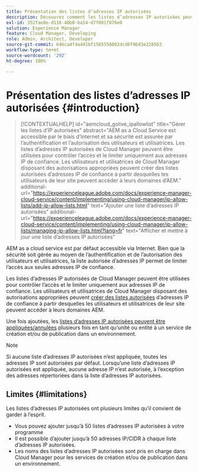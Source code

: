 ```yaml
---
title: Présentation des listes d’adresses IP autorisées
description: Découvrez comment les listes d’adresses IP autorisées peuvent limiter les adresses à partir desquelles les utilisateurs et utilisatrices peuvent accéder à vos domaines AEM as a Cloud Service.
exl-id: 352fae8e-d116-40b0-ba54-d7f001f076e8
solution: Experience Manager
feature: Cloud Manager, Developing
role: Admin, Architect, Developer
source-git-commit: 646ca4f4a441bf1565558002dcd6f96d3e228563
workflow-type: tm+mt
source-wordcount: '292'
ht-degree: 100%

---
```



# Présentation des listes d’adresses IP autorisées {#introduction}

>[!CONTEXTUALHELP]
>id="aemcloud_golive_ipallowlist"
>title="Gérer les listes d’IP autorisées"
>abstract="AEM as a Cloud Service est accessible par le biais d’Internet et sa sécurité est assurée par l’authentification et l’autorisation des utilisateurs et utilisatrices. Les listes d’adresses IP autorisées de Cloud Manager peuvent être utilisées pour contrôler l’accès et le limiter uniquement aux adresses IP de confiance. Les utilisateurs et utilisatrices de Cloud Manager disposant des autorisations appropriées peuvent créer des listes autorisées d’adresses IP de confiance à partir desquelles les utilisateurs de leur site peuvent accéder à leurs domaines d’AEM."
>additional-url="https://experienceleague.adobe.com/docs/experience-manager-cloud-service/content/implementing/using-cloud-manager/ip-allow-lists/add-ip-allow-lists.html" text="Ajouter une liste d’adresses IP autorisées"
>additional-url="https://experienceleague.adobe.com/docs/experience-manager-cloud-service/content/implementing/using-cloud-manager/ip-allow-lists/managing-ip-allow-lists.html?lang=fr" text="Afficher et mettre à jour une liste d’adresses IP autorisées"

AEM as a cloud service est par défaut accessible via Internet. Bien que la sécurité soit gérée au moyen de l’authentification et de l’autorisation des utilisateurs et utilisatrices, la liste autorisée d’adresses IP permet de limiter l’accès aux seules adresses IP de confiance.

Les listes d’adresses IP autorisées de Cloud Manager peuvent être utilisées pour contrôler l’accès et le limiter uniquement aux adresses IP de confiance. Les utilisateurs et utilisatrices de Cloud Manager disposant des autorisations appropriées peuvent [créer des listes autorisées](/help/implementing/cloud-manager/ip-allow-lists/add-ip-allow-lists.md) d’adresses IP de confiance à partir desquelles les utilisateurs et utilisatrices de leur site peuvent accéder à leurs domaines AEM.

Une fois ajoutées, les [listes d’adresses IP autorisées peuvent être appliquées/annulées](/help/implementing/cloud-manager/ip-allow-lists/apply-allow-list.md) plusieurs fois en tant qu’unité ou entité à un service de création et/ou de publication dans un environnement.

>[!NOTE]
>
>Si aucune liste d’adresses IP autorisées n’est appliquée, toutes les adresses IP sont autorisées par défaut. Lorsqu’une liste d’adresses IP autorisées est appliquée, aucune adresse IP n’est autorisée, à l’exception des adresses répertoriées dans la liste d’adresses IP autorisées.

## Limites {#limitations}

Les listes d’adresses IP autorisées ont plusieurs limites qu’il convient de garder à l’esprit.

* Vous pouvez ajouter jusqu’à 50 listes d’adresses IP autorisées à votre programme
* Il est possible d’ajouter jusqu’à 50 adresses IP/CIDR à chaque liste d’adresses IP autorisées.
* Les noms des listes d’adresses IP autorisées sont pris en charge dans Cloud Manager pour les services de création et/ou de publication dans un environnement.
